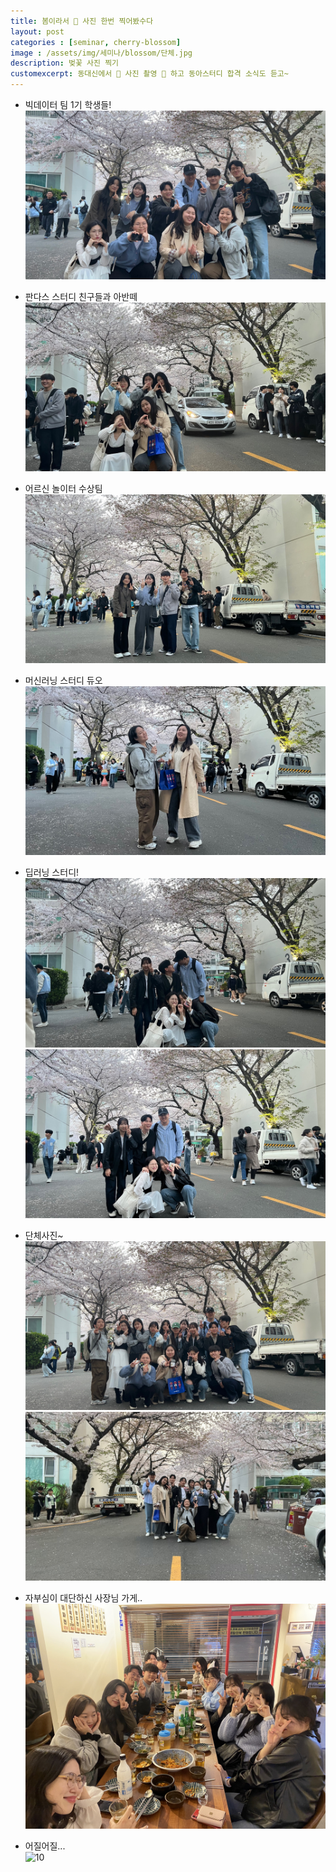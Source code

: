 ```yaml
---
title: 봄이라서 🌸 사진 한번 찍어봤수다
layout: post   
categories : [seminar, cherry-blossom]
image : /assets/img/세미나/blossom/단체.jpg
description: 벚꽃 사진 찍기
customexcerpt: 동대신에서 🌸 사진 촬영 📸 하고 동아스터디 합격 소식도 듣고~ 
---
```




- 빅데이터 팀 1기 학생들!
![1](/assets/img/세미나/blossom/1기.jpg)

- 판다스 스터디 친구들과 아반떼
![2](/assets/img/세미나/blossom/동아스터디-판다스.jpg)

- 어르신 놀이터 수상팀
![3](/assets/img/세미나/blossom/어르신놀이터.jpg)

- 머신러닝 스터디 듀오
![4](/assets/img/세미나/blossom/머신러닝.jpg)  

- 딥러닝 스터디!
![5](/assets/img/세미나/blossom/10.jpg)
![6](/assets/img/세미나/blossom/11.jpg)

- 단체사진~
![7](/assets/img/세미나/blossom/단체.jpg)
![8](/assets/img/세미나/blossom/12.jpg) 

- 자부심이 대단하신 사장님 가게..
![9](/assets/img/세미나/blossom/1.jpg)

- 어질어질...  
![10](/assets/img/세미나/blossom/4cut.gif)